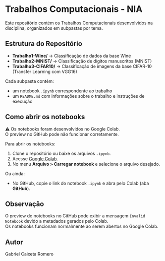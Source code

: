# Trabalhos Computacionais - NIA

Este repositório contém os Trabalhos Computacionais desenvolvidos na disciplina, organizados em subpastas por tema.

## Estrutura do Repositório

- **Trabalho1-Wine/** → Classificação de dados da base Wine
- **Trabalho2-MNIST/** → Classificação de dígitos manuscritos (MNIST)
- **Trabalho3-CIFAR10/** → Classificação de imagens da base CIFAR-10 (Transfer Learning com VGG16)

Cada subpasta contém:

- um notebook `.ipynb` correspondente ao trabalho
- um `README.md` com informações sobre o trabalho e instruções de execução

## Como abrir os notebooks

⚠️ Os notebooks foram desenvolvidos no Google Colab.  
O preview no GitHub pode não funcionar corretamente.

Para abrir os notebooks:

1. Clone o repositório ou baixe os arquivos `.ipynb`.
2. Acesse [Google Colab](https://colab.research.google.com/).
3. No menu **Arquivo > Carregar notebook** e selecione o arquivo desejado.

Ou ainda:

- No GitHub, copie o link do notebook `.ipynb` e abra pelo Colab (aba **GitHub**).

## Observação

O preview de notebooks no GitHub pode exibir a mensagem `Invalid Notebook` devido a metadados gerados pelo Colab.  
Os notebooks funcionam normalmente ao serem abertos no Google Colab.

## Autor

Gabriel Caixeta Romero
